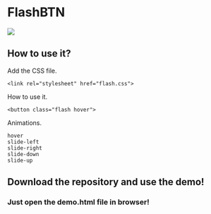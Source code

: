 # FlashBTN


<img src="https://i.imgur.com/VpJEyY5.gif">


## How to use it?


<p>Add the CSS file.</p>

```
<link rel="stylesheet" href="flash.css">
```

<p>How to use it.</p>

```
<button class="flash hover">
```
<p>Animations.</p>

```
hover
slide-left
slide-right
slide-down
slide-up
```

## Download the repository and use the demo!

### Just open the demo.html file in browser!
